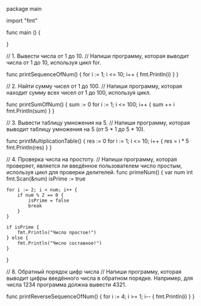 package main

import "fmt"

func main () {

}

// 1. Вывести числа от 1 до 10.
// Напиши программу, которая выводит числа от 1 до 10, используя цикл for.

func printSequenceOfNum() {
	for i := 1; i <= 10; i++ {
		fmt.Println(i)
	}
}

// 2. Найти сумму чисел от 1 до 100.
// Напиши программу, которая находит сумму всех чисел от 1 до 100, используя цикл.

func printSumOfNum() {
	sum := 0
	for i := 1; i <= 100; i++ {
		sum += i
		fmt.Println(sum)
	}
}

// 3. Вывести таблицу умножения на 5.
// Напиши программу, которая выводит таблицу умножения на 5 (от 5 * 1 до 5 * 10).

func printMultiplicationTable() {
	res := 0
	for i := 1; i <= 10; i++ {
		res = i * 5
		fmt.Println(res)
	}
}

// 4. Проверка числа на простоту.
// Напиши программу, которая проверяет, является ли введённое пользователем число простым, используя цикл для проверки делителей.
func primeNum() {
	var num int
	fmt.Scan(&num)
	isPrime := true

	for i := 2; i < num; i++ {
		if num % 2 == 0 {
			isPrime = false
			break
		}
	}

	if isPrime {
		fmt.Println("Число простое!")
	} else {
		fmt.Println("Число составное!")
	}
}

// 8. Обратный порядок цифр числа
// Напиши программу, которая выводит цифры введённого числа в обратном порядке. Например, для числа 1234 программа должна вывести 4321.

func printReverseSequenceOfNum() {
	for i := 4; i >= 1; i-- {
		fmt.Println(i)
	}
}

